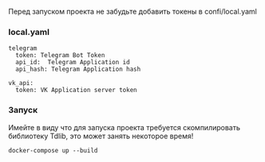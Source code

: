 Перед запуском проекта не забудьте добавить токены в confi/local.yaml

### local.yaml
```
telegram
  token: Telegram Bot Token
  api_id:  Telegram Application id
  api_hash: Telegram Application hash

vk_api:
  token: VK Application server token
```

### Запуск

Имейте в виду что для запуска проекта требуется скомпилировать библиотеку Tdlib, это может занять некоторое время!
```
docker-compose up --build
```
